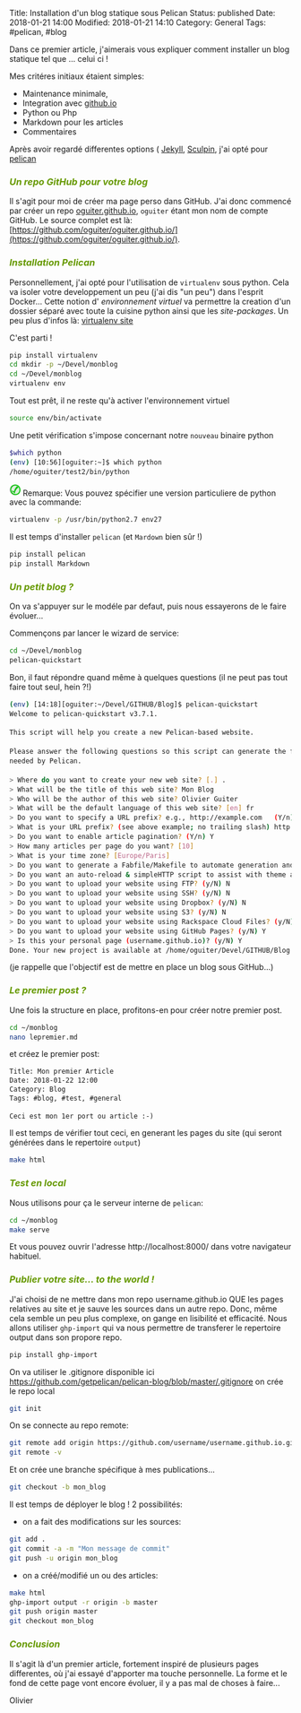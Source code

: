 Title: Installation d'un blog statique sous Pelican
Status: published
Date: 2018-01-21 14:00
Modified: 2018-01-21 14:10
Category: General
Tags: #pelican, #blog

Dans ce premier article, j'aimerais vous expliquer comment installer un blog statique tel que ... celui ci !

Mes critéres initiaux étaient simples:

- Maintenance minimale,
- Integration avec [github.io](https://pages.github.com/)
- Python ou Php
- Markdown pour les articles
- Commentaires

Après avoir regardé differentes options ( [Jekyll](jekyllrb.com), [Sculpin](sculpin.io), j'ai opté pour [pelican](getpelican.com)

### <font color=#669900>*Un repo GitHub pour votre blog*</font>

Il s'agit pour moi de créer ma page perso dans GitHub. J'ai donc commencé par créer un repo [oguiter.github.io](oguiter.github.io), ``oguiter`` étant mon nom de compte GitHub. Le source complet est là: [https://github.com/oguiter/oguiter.github.io/](https://github.com/oguiter/oguiter.github.io/).


### <font color=#669900>*Installation Pelican*</font>

Personnellement, j'ai opté pour l'utilisation de ``virtualenv`` sous python. Cela va isoler votre developpement un peu (j'ai dis "un peu") dans l'esprit Docker... Cette notion d' *environnement virtuel* va permettre la creation d'un dossier séparé avec toute la cuisine python ainsi que les *site-packages*. Un peu plus d'infos là: [virtualenv site](https://virtualenv.pypa.io/en/stable/)

C'est parti !

```sh
pip install virtualenv
cd mkdir -p ~/Devel/monblog
cd ~/Devel/monblog
virtualenv env
```

Tout est prêt, il ne reste qu'à activer l'environnement virtuel

```sh
source env/bin/activate
```

Une petit vérification s'impose concernant notre ``nouveau`` binaire python

```sh
$which python
(env) [10:56][oguiter:~]$ which python
/home/oguiter/test2/bin/python
```

<img
src="/img/icon-green-check.png" width="20">
Remarque: Vous pouvez spécifier une version particuliere de python avec la commande:

```sh
virtualenv -p /usr/bin/python2.7 env27
```

Il est temps d'installer ``pelican`` (et ``Mardown`` bien sûr !)

```sh
pip install pelican
pip install Markdown
```

### <font color=#669900>*Un petit blog ?*</font>

On va s'appuyer sur le modéle par defaut, puis nous essayerons de le faire évoluer...

Commençons par lancer le wizard de service:

```sh
cd ~/Devel/monblog
pelican-quickstart
```

Bon, il faut répondre quand même à quelques questions (il ne peut pas tout faire tout seul, hein ?!)

```sh
(env) [14:18][oguiter:~/Devel/GITHUB/Blog]$ pelican-quickstart 
Welcome to pelican-quickstart v3.7.1.

This script will help you create a new Pelican-based website.

Please answer the following questions so this script can generate the files
needed by Pelican.

> Where do you want to create your new web site? [.] .
> What will be the title of this web site? Mon Blog
> Who will be the author of this web site? Olivier Guiter
> What will be the default language of this web site? [en] fr
> Do you want to specify a URL prefix? e.g., http://example.com   (Y/n) Y
> What is your URL prefix? (see above example; no trailing slash) http://username.github.io 
> Do you want to enable article pagination? (Y/n) Y
> How many articles per page do you want? [10] 
> What is your time zone? [Europe/Paris] 
> Do you want to generate a Fabfile/Makefile to automate generation and publishing? (Y/n) Y
> Do you want an auto-reload & simpleHTTP script to assist with theme and site development? (Y/n) Y
> Do you want to upload your website using FTP? (y/N) N
> Do you want to upload your website using SSH? (y/N) N
> Do you want to upload your website using Dropbox? (y/N) N
> Do you want to upload your website using S3? (y/N) N
> Do you want to upload your website using Rackspace Cloud Files? (y/N) N
> Do you want to upload your website using GitHub Pages? (y/N) Y
> Is this your personal page (username.github.io)? (y/N) Y
Done. Your new project is available at /home/oguiter/Devel/GITHUB/Blog
```

(je rappelle que l'objectif est de mettre en place un blog sous GitHub...)

### <font color=#669900>*Le premier post ?*</font>

Une fois la structure en place, profitons-en pour créer notre premier post.

```sh
cd ~/monblog
nano lepremier.md
```

et créez le premier post:

```
Title: Mon premier Article
Date: 2018-01-22 12:00
Category: Blog
Tags: #blog, #test, #general

Ceci est mon 1er port ou article :-)
```

Il est temps de vérifier tout ceci, en generant les pages du site (qui seront générées dans le repertoire ``output``)

```sh
make html
```

### <font color=#669900>*Test en local*</font>

Nous utilisons pour ça le serveur interne de ``pelican``:
```sh
cd ~/monblog
make serve
```
Et vous pouvez ouvrir l'adresse http://localhost:8000/ dans votre navigateur habituel.


### <font color=#669900>*Publier votre site... to the world !*</font>

J'ai choisi de ne mettre dans mon repo username.github.io QUE les pages relatives au site et je sauve les sources dans un autre repo.
Donc, même cela semble un peu plus complexe, on gange en lisibilité et efficacité.
Nous allons utiliser ```ghp-import``` qui va nous permettre de transferer le repertoire output dans son propore repo.

```sh
pip install ghp-import
```

On va utiliser le .gitignore disponible ici https://github.com/getpelican/pelican-blog/blob/master/.gitignore
on crée le repo local

```sh
git init
```

On se connecte au repo remote:

```sh
git remote add origin https://github.com/username/username.github.io.git
git remote -v
```

Et on crée une branche spécifique à mes publications...

```sh
git checkout -b mon_blog
```

Il est temps de déployer le blog !
2 possibilités:

- on a fait des modifications sur les sources:

```sh
git add .
git commit -a -m "Mon message de commit"
git push -u origin mon_blog
```

- on a créé/modifié un ou des articles:

```sh
make html
ghp-import output -r origin -b master
git push origin master
git checkout mon_blog
```

### <font color=#669900>*Conclusion*</font>

Il s'agit là d'un premier article, fortement inspiré de plusieurs pages differentes, où j'ai essayé d'apporter ma touche personnelle.
La forme et le fond de cette page vont encore évoluer, il y a pas mal de choses à faire...

Olivier